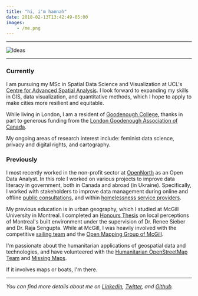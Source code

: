 ```yaml
---
title: "hi, i'm hannah"
date: 2018-02-13T13:42:49-05:00
images:
    - /me.png
---
```

---

![Ideas](/me.png)

---  

### Currently

I am pursuing my MSc in Spatial Data Science and Visualization at UCL's [Centre for Advanced Spatial Analysis](https://www.ucl.ac.uk/bartlett/casa/). I look forward to expanding my skills in GIS, data visualization, and quantitative methods, which I hope to apply to make cities more resilient and equitable. 

While living in London, I am a resident of [Goodenough College](https://www.goodenough.ac.uk/), thanks in part to generous funding from the [London Goodenough Association of Canada](http://lgac.ca/). 

My ongoing areas of research interest include: feminist data science, privacy and digital rights, and cartography. 

### Previously 

I most recently worked in the non-profit sector at [OpenNorth](https://www.opennorth.ca/) as an Open Data Analyst. In this role I worked on various projects to improve data literacy in government, both in Canada and abroad (in Ukraine). Specifically, I worked with stakeholders to improve data management during online and offline [public consultations](https://www.opennorth.ca/2019/06/03/what-we-re-up-to-data-literacy-and-public-consultations), and within [homelessness service providers](https://www.opennorth.ca/2018/12/24/workshop-on-data-management-for-a-homelessness-information-system).

My previous education is in urban geography, which I studied at McGill University in Montreal. I completed an [Honours Thesis](https://www.mcgill.ca/geography/files/geography/ker_hannah_2018_honoursabstract.pdf) on local perceptions of Montreal's built environment under the supervision of Dr. Renee Sieber and Dr. Raja Sengupta. While at McGill, I was heavily involved with the competitive [sailing team](http://mcgillsailing.org/) and the [Open Mapping Group of McGill](https://www.facebook.com/omgMcGill/). 

I'm passionate about the humanitarian applications of geospatial data and technologies, and have volunteered with the [Humanitarian OpenStreetMap Team](https://www.hotosm.org/) and [Missing Maps](https://www.missingmaps.org/). 

If it involves maps or boats, I'm there. 

---

*You can find more details about me on [Linkedin](https://ca.linkedin.com/in/hannah-ker-991007115), [Twitter](https://twitter.com/hannahker11), and [Github](https://github.com/hannahker).*

